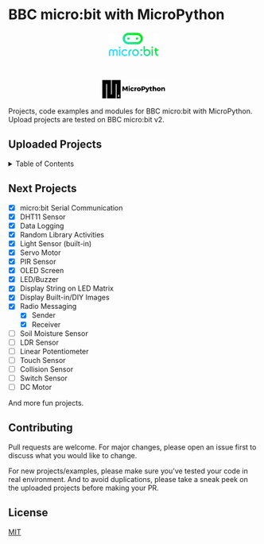 # BBC micro:bit with MicroPython

<p align="center">
<picture>
  <img alt="micro:bit Logo" src="Docs\microbit-logo.png" width="20%" hight="20%" >
</picture>
</p>

&nbsp;
&nbsp;

<p align="center">
<picture>
  <img alt="MicroPython Logo" src="Docs\micropython-logo.png" width="25%" hight="20%" >
</picture>
</p>

Projects, code examples and modules for BBC micro:bit with MicroPython.
Upload projects are tested on BBC micro:bit v2.

## Uploaded Projects

<details>
  <summary open="True" >Table of Contents</summary>
  <ol>
    <li>
      <a href="microbit">micro:bit only</a>
      <ul>
        <li><a href="microbit/1 display string.py">Display Text on LED Matrix</a></li>
        <li><a href="microbit/2 display images.py">Display Built-in Images</a></li>
        <li><a href="microbit/3 display DIY images.py">Display DIY Images</a></li>
        <li><a href="microbit/4 radio-sender.py">Radio Messaging: Sender</a></li>
        <li><a href="microbit/5 radio-receiver.py">Radio Messaging: Receiver</a></li>
        <li><a href="microbit/6 light-level.py">Light Sensor (built-in)</a></li>
        <li><a href="microbit/7 random-lib1.py">Random Activity: Dice</a></li>
        <li><a href="microbit/8 random-lib2.py">Random Activity: Challenges</a></li>
        <li><a href="microbit/9 data-logger.py">Data Logging</a></li>
        <li><a href="microbit/10 microbit serial.py">micro:bit Serial Communication</a></li>
      </ul>
    </li>
    <li>
      <a href="microbit_tools">Tools with micro:bit</a>
      <ul>
        <li><a href="microbit_tools/LED and Buzzer/">LED and Buzzer</a></li>
        <li><a href="microbit_tools/OLED Screen/">OLED Screen (ssd1306)</a></li>
        <li><a href="microbit_tools/PIR Sensor/">PIR Sensor (Motion Detection)</a></li>
        <li><a href="microbit_tools/Ultrasonic Sensor/">Ultrasonic Sensor</a></li>
        <li><a href="microbit_tools/Servo Motor/">Servo Motor</a></li>
        <li><a href="microbit_tools/DHT11 Sensor/">DHT11 Sensor</a></li>
        <li><a href="microbit_tools/IR Receiver/">IR Receiver</a></li>
      </ul>
    </li>
  </ol>
</details>

## Next Projects

- [x] micro:bit Serial Communication
- [x] DHT11 Sensor
- [x] Data Logging
- [x] Random Library Activities
- [x] Light Sensor (built-in)
- [x] Servo Motor
- [x] PIR Sensor
- [x] OLED Screen
- [x] LED/Buzzer
- [x] Display String on LED Matrix
- [x] Display Built-in/DIY Images
- [x] Radio Messaging
  - [x] Sender
  - [x] Receiver
- [ ] Soil Moisture Sensor
- [ ] LDR Sensor
- [ ] Linear Potentiometer
- [ ] Touch Sensor
- [ ] Collision Sensor
- [ ] Switch Sensor
- [ ] DC Motor

And more fun projects.

## Contributing

Pull requests are welcome. For major changes, please open an issue first to discuss what you would like to change.

For new projects/examples, please make sure you've tested your code in real environment. And to avoid duplications, please take a sneak peek on the uploaded projects before making your PR.

## License

[MIT](https://choosealicense.com/licenses/mit/)
